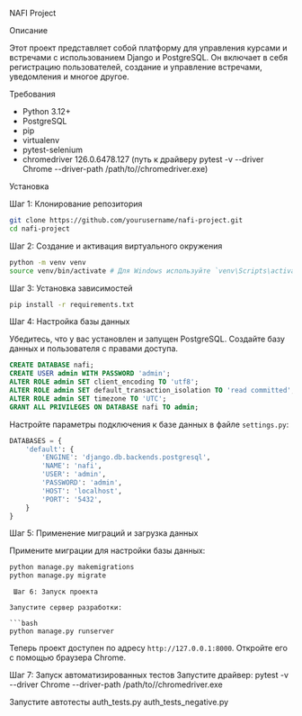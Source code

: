 NAFI Project

Описание

Этот проект представляет собой платформу для управления курсами и встречами с использованием Django и PostgreSQL. Он включает в себя регистрацию пользователей, создание и управление встречами, уведомления и многое другое.

Требования

- Python 3.12+
- PostgreSQL
- pip
- virtualenv
- pytest-selenium
- chromedriver 126.0.6478.127 (путь к драйверу pytest -v --driver Chrome --driver-path /path/to//chromedriver.exe)
  

Установка

Шаг 1: Клонирование репозитория

```bash
git clone https://github.com/yourusername/nafi-project.git
cd nafi-project
```
 Шаг 2: Создание и активация виртуального окружения

```bash
python -m venv venv
source venv/bin/activate # Для Windows используйте `venv\Scripts\activate`
```

 Шаг 3: Установка зависимостей

```bash
pip install -r requirements.txt
```

Шаг 4: Настройка базы данных

Убедитесь, что у вас установлен и запущен PostgreSQL. Создайте базу данных и пользователя с правами доступа.

```sql
CREATE DATABASE nafi;
CREATE USER admin WITH PASSWORD 'admin';
ALTER ROLE admin SET client_encoding TO 'utf8';
ALTER ROLE admin SET default_transaction_isolation TO 'read committed';
ALTER ROLE admin SET timezone TO 'UTC';
GRANT ALL PRIVILEGES ON DATABASE nafi TO admin;
```

Настройте параметры подключения к базе данных в файле `settings.py`:

```python
DATABASES = {
    'default': {
        'ENGINE': 'django.db.backends.postgresql',
        'NAME': 'nafi',
        'USER': 'admin',
        'PASSWORD': 'admin',
        'HOST': 'localhost',
        'PORT': '5432',
    }
}
```

Шаг 5: Применение миграций и загрузка данных

Примените миграции для настройки базы данных:

```bash
python manage.py makemigrations
python manage.py migrate
```

```
 Шаг 6: Запуск проекта

Запустите сервер разработки:

```bash
python manage.py runserver
```

Теперь проект доступен по адресу `http://127.0.0.1:8000`. Откройте его с помощью браузера Chrome.

Шаг 7: Запуск автоматизированных тестов
Запустите драйвер:
pytest -v --driver Chrome --driver-path /path/to//chromedriver.exe

Запустите автотесты auth_tests.py auth_tests_negative.py




